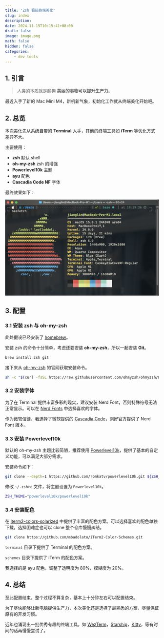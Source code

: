 ```yaml
---
title: 'Zsh 极简终端美化'
slug: index
description:
date: 2024-11-15T10:15:41+08:00
draft: false
image: image.png
math: false
hidden: false
categories:
    - dev tools
---
```


## 1. 引言

> ~~人类的本质就是颜狗~~ **美丽的事物可以提升生产力**。

最近入手了新的 Mac Mini M4，新机新气象，初始化工作就从终端美化开始吧。

## 2. 总览

本次美化先从系统自带的 **Terminal** 入手，其他的终端工具如 **iTerm** 等优化方式差异不大。

主要使用：

- **zsh** 默认 shell
- **oh-my-zsh** zsh 的增强
- **Powerlevel10k** 主题
- **ayu** 配色
- **Cascadia Code NF** 字体

最终效果如下：

![最终效果](./terminal.png)

## 3. 配置

### 3.1 安装 zsh 与 oh-my-zsh

此处假设已经安装了 [homebrew](https://brew.sh/)。

安装 zsh 的命令十分简单，考虑还要安装 **oh-my-zsh**，所以一起安装 **Git**。

```bash
brew install zsh git
```

接下来从 [oh-my-zsh](https://ohmyz.sh/) 的官网获取安装命令。

```bash
sh -c "$(curl -fsSL https://raw.githubusercontent.com/ohmyzsh/ohmyzsh/master/tools/install.sh)"
```

### 3.2 安装字体

为了在 Terminal 提供丰富多彩的现实，建议安装 Nerd Font，否则特殊符号无法正常显示。可以在 [Nerd Fonts](https://www.nerdfonts.com/) 中选择喜欢的字体。

作为微软信徒，我选择了微软提供的 [Cascadia Code](https://github.com/microsoft/cascadia-code)，刚好官方提供了 Nerd Font 版本。

### 3.3 安装 Powerlevel10k

默认的 oh-my-zsh 主题比较简陋，推荐使用 [Powerlevel10k](https://github.com/romkatv/powerlevel10k)，提供了基本的自定义功能，可以满足大部分需求。

安装命令如下：

```bash
git clone --depth=1 https://github.com/romkatv/powerlevel10k.git ${ZSH_CUSTOM:-$HOME/.oh-my-zsh/custom}/themes/powerlevel10k
```

修改 `~/.zshrc` 文件，将主题设置为 `Powerlevel10k`。

```bash
ZSH_THEME="powerlevel10k/powerlevel10k"
```

### 3.4 安装配色

在 [iterm2-colors-solarized](https://github.com/mbadolato/iTerm2-Color-Schemes) 中提供了丰富的配色方案。可以选择喜欢的配色单独下载，选择困难症也可以 clone 整个仓库慢慢纠结。

```bash
git clone https://github.com/mbadolato/iTerm2-Color-Schemes.git
```

`terminal` 目录下提供了 Terminal 的配色方案。

`schemes` 目录下提供了 iTerm 的配色方案。

我选择的是 ayu 配色，调整了透明度为 80%，模糊度为 20%。

## 4. 总结

至此配置结束，整个过程不算复杂，基本上十分钟左右可以配置结束。

为了尽快能够让新电脑提供生产力，本次美化还是选择了最熟悉的方案，尽量保证原有的开发习惯。

近年也涌现出一批优秀有趣的终端工具，如 [WezTerm](https://wezfurlong.org/wezterm/)，[Starship](https://starship.rs/)，[Kitty](https://sw.kovidgoyal.net/kitty/)，等有时间的话再慢慢尝试了。
